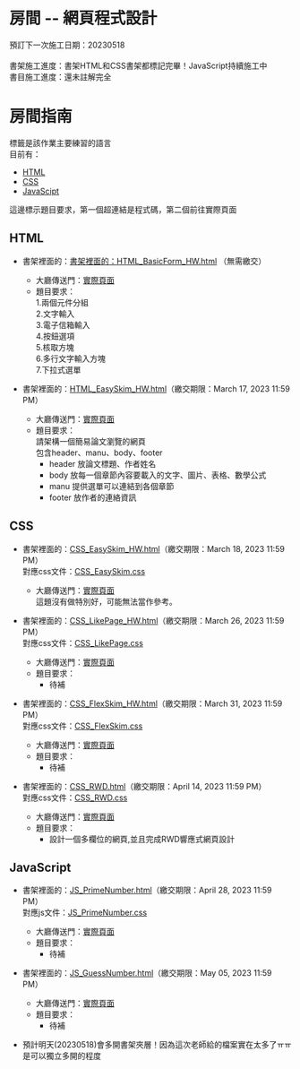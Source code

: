 # 房間 -- 網頁程式設計
預訂下一次施工日期：20230518<br>
<br>
書架施工進度：書架HTML和CSS書架都標記完畢！JavaScript持續施工中<br>
書目施工進度：還未註解完全

# 房間指南
標籤是該作業主要練習的語言<br>
目前有：
- [HTML](#html)<br>
- [CSS](#css)<br>
- [JavaScipt](#javascript)<br>

這邊標示題目要求，第一個超連結是程式碼，第二個前往實際頁面

## HTML

- 書架裡面的：[書架裡面的：HTML_BasicForm_HW.html](HTML_BasicForm_HW.html) （無需繳交）<br>
  - 大廳傳送門：[實際頁面](https://skys-kid-lai.github.io/1004/111-2WebDesign/HTML_BasicForm_HW.html)<br>
  - 題目要求：<br>
    1.兩個元件分組<br>
    2.文字輸入<br>
    3.電子信箱輸入<br>
    4.按鈕選項<br>
    5.核取方塊<br>
    6.多行文字輸入方塊<br>
    7.下拉式選單<br>

- 書架裡面的：[HTML_EasySkim_HW.html](HTML_EasySkim_HW.html)（繳交期限：March 17, 2023 11:59 PM）<br>
  - 大廳傳送門：[實際頁面](https://skys-kid-lai.github.io/1004/111-2WebDesign/HTML_EasySkim_HW.html)<br>
  - 題目要求：<br>
    請架構一個簡易論文瀏覽的網頁<br>
    包含header、manu、body、footer<br>
      - header 放論文標題、作者姓名
      - body 放每一個章節內容要載入的文字、圖片、表格、數學公式
      - manu 提供選單可以連結到各個章節
      - footer 放作者的連絡資訊

## CSS
- 書架裡面的：[CSS_EasySkim_HW.html](CSS_EasySkim_HW.html)（繳交期限：March 18, 2023 11:59 PM）<br>
  對應css文件：[CSS_EasySkim.css](CSS_EasySkim.css)<br>
  - 大廳傳送門：[實際頁面](https://skys-kid-lai.github.io/1004/111-2WebDesign/CSS_EasySkim_HW.html)<br>
    這題沒有做特別好，可能無法當作參考。<br>
  
- 書架裡面的：[CSS_LikePage_HW.html](CSS_LikePage_HW.html)（繳交期限：March 26, 2023 11:59 PM）<br>
  對應css文件：[CSS_LikePage.css](CSS_LikePage.css)<br>
  - 大廳傳送門：[實際頁面](https://skys-kid-lai.github.io/1004/111-2WebDesign/CSS_LikePage_HW.html)<br>
  - 題目要求：<br>
    - 待補<br>
  
- 書架裡面的：[CSS_FlexSkim_HW.html](CSS_FlexSkim_HW.html)（繳交期限：March 31, 2023 11:59 PM）<br>
  對應css文件：[CSS_FlexSkim.css](CSS_FlexSkim.css)<br>
  - 大廳傳送門：[實際頁面](https://skys-kid-lai.github.io/1004/111-2WebDesign/CSS_FlexSkim_HW.html)<br>
  - 題目要求：<br>
    - 待補<br>
  
- 書架裡面的：[CSS_RWD.html](CSS_RWD.html)（繳交期限：April 14, 2023 11:59 PM）<br>
  對應css文件：[CSS_RWD.css](CSS_RWD.css)<br>
  - 大廳傳送門：[實際頁面](https://skys-kid-lai.github.io/1004/111-2WebDesign/CSS_RWD.html)<br>
  - 題目要求：<br>
    - 設計一個多欄位的網頁,並且完成RWD響應式網頁設計

## JavaScript
- 書架裡面的：[JS_PrimeNumber.html](JS_PrimeNumber.html)（繳交期限：April 28, 2023 11:59 PM）<br>
  對應js文件：[JS_PrimeNumber.css](JS_PrimeNumber.css)<br>
  - 大廳傳送門：[實際頁面](https://skys-kid-lai.github.io/1004/111-2WebDesign/JS_PrimeNumber.html)<br>
  - 題目要求：<br>
    - 待補<br>
  
- 書架裡面的：[JS_GuessNumber.html](JS_GuessNumber.html)（繳交期限：May 05, 2023 11:59 PM）<br>
  - 大廳傳送門：[實際頁面](https://skys-kid-lai.github.io/1004/111-2WebDesign/JS_GuessNumber.html)<br>
  - 題目要求：<br>
    - 待補<br>
  
- 預計明天(20230518)會多開書架夾層！因為這次老師給的檔案實在太多了ㅠㅠ是可以獨立多開的程度
